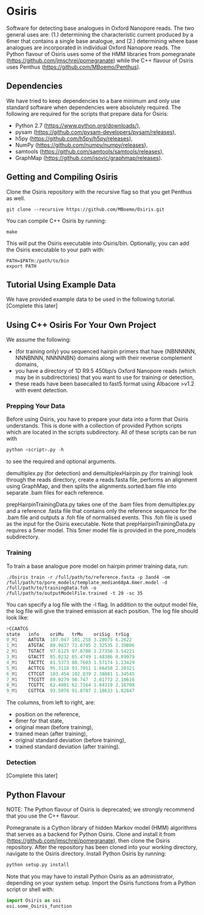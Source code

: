 # Osiris
Software for detecting base analogues in Oxford Nanopore reads.  The two general uses are: (1.) determining the characteristic current produced by a 6mer that contains a single base analogue, and (2.) determining where base analogues are incorporated in individual Oxford Nanopore reads.  The Python flavour of Osiris uses some of the HMM libraries from pomegranate (https://github.com/jmschrei/pomegranate) while the C++ flavour of Osiris uses Penthus (https://github.com/MBoemo/Penthus).

## Dependencies
We have tried to keep dependencies to a bare minimum and only use standard software when dependencies were absolutely required.  The following are required for the scripts that prepare data for Osiris:
- Python 2.7 (https://www.python.org/downloads/),
- pysam (https://github.com/pysam-developers/pysam/releases),
- h5py (https://github.com/h5py/h5py/releases),
- NumPy (https://github.com/numpy/numpy/releases),
- samtools (https://github.com/samtools/samtools/releases),
- GraphMap (https://github.com/isovic/graphmap/releases).

## Getting and Compiling Osiris
Clone the Osiris repository with the recursive flag so that you get Penthus as well.
```shell
git clone --recursive https://github.com/MBoemo/Osiris.git
```
You can compile C++ Osiris by running:
```shell
make
```
This will put the Osiris executable into Osiris/bin.  Optionally, you can add the Osiris executable to your path with:
```shell
PATH=$PATH:/path/to/bin
export PATH
```

## Tutorial Using Example Data
We have provided example data to be used in the following tutorial.  [Complete this later]

## Using C++ Osiris For Your Own Project
We assume the following:

- (for training only) you sequenced hairpin primers that have {NBNNNNN, NNNBNNN, NNNNNBN} domains along with their reverse complement domains, 
- you have a directory of 1D R9.5 450bp/s Oxford Nanopore reads (which may be in subdirectories) that you want to use for training or detection,
- these reads have been basecalled to fast5 format using Albacore >v1.2 with event detection.

### Prepping Your Data
Before using Osiris, you have to prepare your data into a form that Osiris understands.  This is done with a collection of provided Python scripts which are located in the scripts subdirectory.  All of these scripts can be run with

```python
python <script>.py -h
```
to see the required and optional arguments.

demultiplex.py (for detection) and demultiplexHairpin.py (for training) look through the reads directory, create a reads.fasta file, performs an alignment using GraphMap, and then splits the alignments.sorted.bam file into separate .bam files for each reference.  

prepHairpinTrainingData.py takes one of the .bam files from demultiplex.py and a reference .fasta file that contains only the reference sequence for the .bam file and outputs a .foh file of normalised events.  This .foh file is used as the input for the Osiris executable.  Note that prepHairpinTrainingData.py requires a 5mer model.  This 5mer model file is provided in the pore_models subdirectory.

### Training

To train a base analogue pore model on hairpin primer training data, run:
```shell
./Osiris train -r /full/path/to/reference.fasta -p 3and4 -om /full/path/to/pore_models/template_median68pA.6mer.model -d /full/path/to/trainingData.foh -o /full/path/to/outputModelFile.trained -t 20 -sc 35
```
You can specify a log file with the -l flag.  In addition to the output model file, the log file will give the trained emission at each position.  The log file should look like:
```c++
>CCAATCG
state	info	oriMu	trMu	oriSig	trSig
0_M1	AATGTA	107.047	101.258	3.28075	6.2622
1_M1	ATGTAC	80.9837	72.0795	2.32535	2.39806
2_M1	TGTACT	97.6125	97.8708	2.27356	3.54221
3_M1	GTACTT	85.0232	85.4749	1.48386	0.89079
4_M1	TACTTC	81.5373	80.7603	1.57174	1.13429
5_M1	ACTTCG	95.3118	93.7051	1.66458	2.20321
6_M1	CTTCGT	103.454	102.039	2.38881	1.34545
7_M1	TTCGTT	89.9279	90.747	2.01772	2.10616
8_M1	TCGTTC	62.4801	62.7164	1.84319	2.16708
9_M1	CGTTCA	93.5076	91.8787	2.18633	1.82847
```
The columns, from left to right, are:

- position on the reference,
- 6mer for that state,
- original mean (before training),
- trained mean (after training),
- original standard deviation (before training),
- trained standard deviation (after training).

### Detection

[Complete this later]

## Python Flavour
NOTE: The Python flavour of Osiris is deprecated; we strongly recommend that you use the C++ flavour.  

Pomegranate is a Cython library of hidden Markov model (HMM) algorithms that serves as a backend for Python Osiris.  Clone and install it from (https://github.com/jmschrei/pomegranate), then clone the Osiris repository.  After the repository has been cloned into your working directory, navigate to the Osiris directory.  Install Python Osiris by running:
```python
python setup.py install
```
Note that you may have to install Python Osiris as an administrator, depending on your system setup.  Import the Osiris functions from a Python script or shell with:
```python
import Osiris as osi
osi.some_Osiris_function
```
